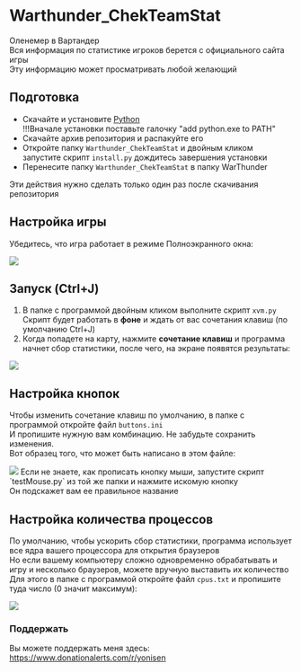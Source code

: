 # Warthunder_ChekTeamStat
 Оленемер в Вартандер<br>
 Вся информация по статистике игроков берется с официального сайта игры<br>
 Эту информацию может просматривать любой желающий

## Подготовка

- Скачайте и установите <a href="https://www.python.org/ftp/python/3.10.6/python-3.10.6-amd64.exe">Python</a><br>
!!!Вначале установки поставьте галочку "add python.exe to PATH"
- Скачайте архив репозитория и распакуйте его
- Откройте папку `Warthunder_ChekTeamStat` и двойным кликом запустите скрипт `install.py` дождитесь завершения установки<br>
- Перенесите папку `Warthunder_ChekTeamStat` в папку WarThunder<br>

Эти действия нужно сделать только один раз после скачивания репозитория 

## Настройка игры

Убедитесь, что игра работает в режиме Полноэкранного окна:

<img src="https://github.com/Yonisen/Warthunder_ChekTeamStat/blob/main/data/screen1.png">

## Запуск (Ctrl+J)

1. В папке с программой двойным кликом выполните скрипт `xvm.py`<br>
Скрипт будет работать в <b>фоне</b> и ждать от вас сочетания клавиш (по умолчанию Ctrl+J)<br>
2. Когда попадете на карту, нажмите <b>сочетание клавиш</b> и программа начнет сбор статистики, после чего, на экране появятся результаты:
<img src="https://github.com/Yonisen/Warthunder_ChekTeamStat/blob/main/data/screen2.png">

## Настройка кнопок

Чтобы изменить сочетание клавиш по умолчанию, в папке с программой откройте файл `buttons.ini`<br>
И пропишите нужную вам комбинацию. Не забудьте сохранить изменения.<br>
Вот образец того, что может быть написано в этом файле:

<img src="https://github.com/Yonisen/Warthunder_ChekTeamStat/blob/main/data/screen3.png">
Если не знаете, как прописать кнопку мыши, запустите скрипт `testMouse.py` из той же папки и нажмите искомую кнопку<br>
Он подскажет вам ее правильное название

## Настройка количества процессов

По умолчанию, чтобы ускорить сбор статистики, программа использует все ядра вашего процессора для открытия браузеров<br>
Но если вашему компьютеру сложно одновременно обрабатывать и игру и несколько браузеров, можете вручную выставить их количество<br>
Для этого в папке с программой откройте файл `cpus.txt` и пропишите туда число (0 значит максимум):

<img src="https://github.com/Yonisen/Warthunder_ChekTeamStat/blob/main/data/screen4.png">

### Поддержать
Вы можете поддержать меня здесь:<br>
https://www.donationalerts.com/r/yonisen

